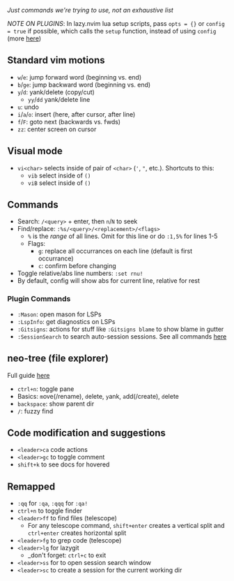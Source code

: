 _Just commands we're trying to use, not an exhaustive list_

_NOTE ON PLUGINS_: In lazy.nvim lua setup scripts, pass `opts = {}` or `config = true` if possible, which calls the `setup` function, instead of using `config` (more [here](https://lazy.folke.io/spec#spec-setup))

## Standard vim motions
- `w`/`e`: jump forward word (beginning vs. end)
- `b`/`ge`: jump backward word (beginning vs. end)
- `y`/`d`: yank/delete (copy/cut)
  - `yy`/`dd` yank/delete line
- `u`: undo
- `i`/`a`/`o`: insert (here, after cursor, after line)
- `f`/`F`: goto next (backwards vs. fwds)
- `zz`: center screen on cursor

## Visual mode
- `vi<char>` selects inside of pair of `<char>` (`'`, `"`, etc.). Shortcuts to this:
  - `vib` select inside of `()`
  - `viB` select inside of `()`

## Commands
- Search: `/<query>` + enter, then `n`/`N` to seek
- Find/replace: `:%s/<query>/<replacement>/<flags>`
  - `%` is the _range_ of all lines. Omit for this line or do `:1,5%` for lines 1-5
  - Flags:
    - `g`: replace all occurrances on each line (default is first occurrance)
    - `c`: confirm before changing
- Toggle relative/abs line numbers: `:set rnu!`
- By default, config will show abs for current line, relative for rest
### Plugin Commands
- `:Mason`: open mason for LSPs
- `:LspInfo`: get diagnostics on LSPs
- `:Gitsigns`: actions for stuff like `:Gitsigns blame` to show blame in gutter
- `:SessionSearch` to search auto-session sessions. See all commands [here](https://github.com/rmagatti/auto-session?tab=readme-ov-file#-commands)

## neo-tree (file explorer)
Full guide [here](https://github.com/nvim-neo-tree/neo-tree.nvim?tab=readme-ov-file#longer-example-for-lazynvim)
- `ctrl+n`: toggle pane
- Basics: `m`ove(/rename), `d`elete, `y`ank, `a`dd(/create), `d`elete
- `backspace`: show parent dir
- `/`: fuzzy find

## Code modification and suggestions
- `<leader>ca` code actions
- `<leader>gc` to toggle comment
- `shift+k` to see docs for hovered

## Remapped
- `:qq` for `:qa`, `:qqq` for `:qa!`
- `ctrl+n` to toggle finder
- `<leader>ff` to find files (telescope)
  - For any telescope command, `shift+enter` creates a vertical split and `ctrl+enter` creates horizontal split
- `<leader>fg` to grep code (telescope)
- `<leader>lg` for lazygit
  - _don't forget: `ctrl+c` to exit
- `<leader>ss` for to open session search window
- `<leader>sc` to create a session for the current working dir
